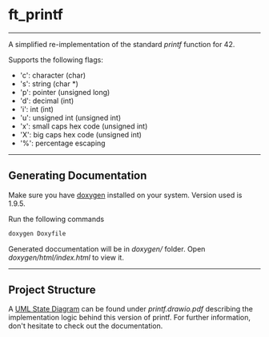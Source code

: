 # ft_printf

---

A simplified re-implementation of the standard *printf* function for 42.

Supports the following flags:
 * 'c': character           (char)
 * 's': string              (char \*)
 * 'p': pointer             (unsigned long)
 * 'd': decimal             (int)
 * 'i': int                 (int)
 * 'u': unsigned int        (unsigned int)
 * 'x': small caps hex code (unsigned int)
 * 'X': big caps hex code   (unsigned int)
 * '%': percentage escaping

---

## Generating Documentation

Make sure you have [doxygen](https://www.doxygen.nl/download.html) installed on
your system. Version used is 1.9.5.

Run the following commands

```bash
doxygen Doxyfile
```

Generated doccumentation will be in *doxygen/* folder. Open
*doxygen/html/index.html* to view it.

---

## Project Structure

A [UML State Diagram](https://www.lucidchart.com/pages/uml-state-machine-diagram)
can be found under *printf.drawio.pdf* describing the implementation logic
behind this version of printf. For further information, don't hesitate to
check out the documentation.
